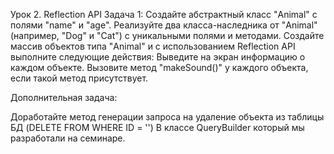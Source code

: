 Урок 2. Reflection API
Задача 1:
Создайте абстрактный класс "Animal" с полями "name" и "age".
Реализуйте два класса-наследника от "Animal" (например, "Dog" и "Cat") с уникальными полями и методами.
Создайте массив объектов типа "Animal" и с использованием Reflection API выполните следующие действия:
Выведите на экран информацию о каждом объекте.
Вызовите метод "makeSound()" у каждого объекта, если такой метод присутствует.

Дополнительная задача:

Доработайте метод генерации запроса на удаление объекта из таблицы БД (DELETE FROM <Table> WHERE ID = '<id>')
В классе QueryBuilder который мы разработали на семинаре.
